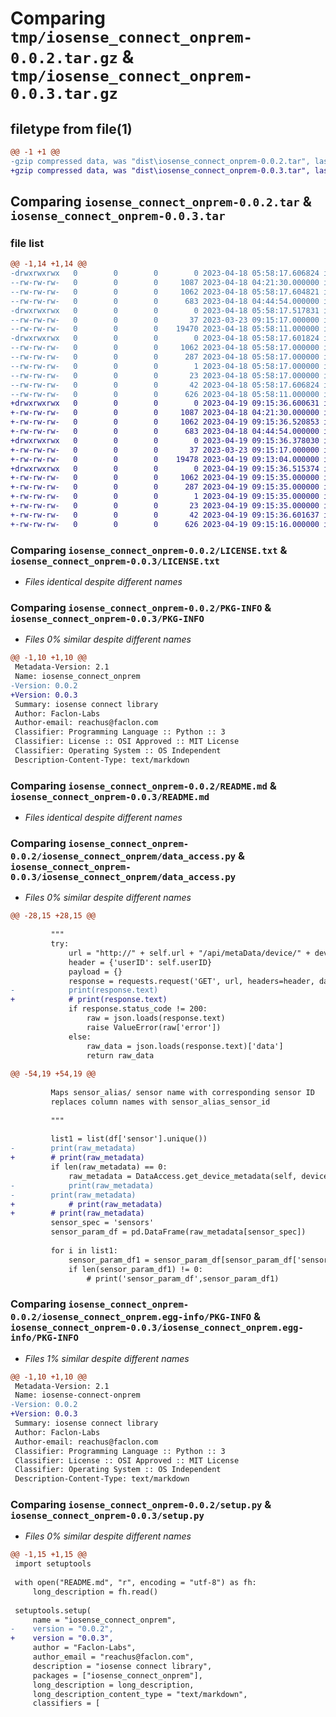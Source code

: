 # Comparing `tmp/iosense_connect_onprem-0.0.2.tar.gz` & `tmp/iosense_connect_onprem-0.0.3.tar.gz`

## filetype from file(1)

```diff
@@ -1 +1 @@
-gzip compressed data, was "dist\iosense_connect_onprem-0.0.2.tar", last modified: Tue Apr 18 05:58:17 2023, max compression
+gzip compressed data, was "dist\iosense_connect_onprem-0.0.3.tar", last modified: Wed Apr 19 09:15:36 2023, max compression
```

## Comparing `iosense_connect_onprem-0.0.2.tar` & `iosense_connect_onprem-0.0.3.tar`

### file list

```diff
@@ -1,14 +1,14 @@
-drwxrwxrwx   0        0        0        0 2023-04-18 05:58:17.606824 iosense_connect_onprem-0.0.2/
--rw-rw-rw-   0        0        0     1087 2023-04-18 04:21:30.000000 iosense_connect_onprem-0.0.2/LICENSE.txt
--rw-rw-rw-   0        0        0     1062 2023-04-18 05:58:17.604821 iosense_connect_onprem-0.0.2/PKG-INFO
--rw-rw-rw-   0        0        0      683 2023-04-18 04:44:54.000000 iosense_connect_onprem-0.0.2/README.md
-drwxrwxrwx   0        0        0        0 2023-04-18 05:58:17.517831 iosense_connect_onprem-0.0.2/iosense_connect_onprem/
--rw-rw-rw-   0        0        0       37 2023-03-23 09:15:17.000000 iosense_connect_onprem-0.0.2/iosense_connect_onprem/__init__.py
--rw-rw-rw-   0        0        0    19470 2023-04-18 05:58:11.000000 iosense_connect_onprem-0.0.2/iosense_connect_onprem/data_access.py
-drwxrwxrwx   0        0        0        0 2023-04-18 05:58:17.601824 iosense_connect_onprem-0.0.2/iosense_connect_onprem.egg-info/
--rw-rw-rw-   0        0        0     1062 2023-04-18 05:58:17.000000 iosense_connect_onprem-0.0.2/iosense_connect_onprem.egg-info/PKG-INFO
--rw-rw-rw-   0        0        0      287 2023-04-18 05:58:17.000000 iosense_connect_onprem-0.0.2/iosense_connect_onprem.egg-info/SOURCES.txt
--rw-rw-rw-   0        0        0        1 2023-04-18 05:58:17.000000 iosense_connect_onprem-0.0.2/iosense_connect_onprem.egg-info/dependency_links.txt
--rw-rw-rw-   0        0        0       23 2023-04-18 05:58:17.000000 iosense_connect_onprem-0.0.2/iosense_connect_onprem.egg-info/top_level.txt
--rw-rw-rw-   0        0        0       42 2023-04-18 05:58:17.606824 iosense_connect_onprem-0.0.2/setup.cfg
--rw-rw-rw-   0        0        0      626 2023-04-18 05:58:11.000000 iosense_connect_onprem-0.0.2/setup.py
+drwxrwxrwx   0        0        0        0 2023-04-19 09:15:36.600631 iosense_connect_onprem-0.0.3/
+-rw-rw-rw-   0        0        0     1087 2023-04-18 04:21:30.000000 iosense_connect_onprem-0.0.3/LICENSE.txt
+-rw-rw-rw-   0        0        0     1062 2023-04-19 09:15:36.520853 iosense_connect_onprem-0.0.3/PKG-INFO
+-rw-rw-rw-   0        0        0      683 2023-04-18 04:44:54.000000 iosense_connect_onprem-0.0.3/README.md
+drwxrwxrwx   0        0        0        0 2023-04-19 09:15:36.378030 iosense_connect_onprem-0.0.3/iosense_connect_onprem/
+-rw-rw-rw-   0        0        0       37 2023-03-23 09:15:17.000000 iosense_connect_onprem-0.0.3/iosense_connect_onprem/__init__.py
+-rw-rw-rw-   0        0        0    19478 2023-04-19 09:13:04.000000 iosense_connect_onprem-0.0.3/iosense_connect_onprem/data_access.py
+drwxrwxrwx   0        0        0        0 2023-04-19 09:15:36.515374 iosense_connect_onprem-0.0.3/iosense_connect_onprem.egg-info/
+-rw-rw-rw-   0        0        0     1062 2023-04-19 09:15:35.000000 iosense_connect_onprem-0.0.3/iosense_connect_onprem.egg-info/PKG-INFO
+-rw-rw-rw-   0        0        0      287 2023-04-19 09:15:35.000000 iosense_connect_onprem-0.0.3/iosense_connect_onprem.egg-info/SOURCES.txt
+-rw-rw-rw-   0        0        0        1 2023-04-19 09:15:35.000000 iosense_connect_onprem-0.0.3/iosense_connect_onprem.egg-info/dependency_links.txt
+-rw-rw-rw-   0        0        0       23 2023-04-19 09:15:35.000000 iosense_connect_onprem-0.0.3/iosense_connect_onprem.egg-info/top_level.txt
+-rw-rw-rw-   0        0        0       42 2023-04-19 09:15:36.601637 iosense_connect_onprem-0.0.3/setup.cfg
+-rw-rw-rw-   0        0        0      626 2023-04-19 09:15:16.000000 iosense_connect_onprem-0.0.3/setup.py
```

### Comparing `iosense_connect_onprem-0.0.2/LICENSE.txt` & `iosense_connect_onprem-0.0.3/LICENSE.txt`

 * *Files identical despite different names*

### Comparing `iosense_connect_onprem-0.0.2/PKG-INFO` & `iosense_connect_onprem-0.0.3/PKG-INFO`

 * *Files 0% similar despite different names*

```diff
@@ -1,10 +1,10 @@
 Metadata-Version: 2.1
 Name: iosense_connect_onprem
-Version: 0.0.2
+Version: 0.0.3
 Summary: iosense connect library
 Author: Faclon-Labs
 Author-email: reachus@faclon.com
 Classifier: Programming Language :: Python :: 3
 Classifier: License :: OSI Approved :: MIT License
 Classifier: Operating System :: OS Independent
 Description-Content-Type: text/markdown
```

### Comparing `iosense_connect_onprem-0.0.2/README.md` & `iosense_connect_onprem-0.0.3/README.md`

 * *Files identical despite different names*

### Comparing `iosense_connect_onprem-0.0.2/iosense_connect_onprem/data_access.py` & `iosense_connect_onprem-0.0.3/iosense_connect_onprem/data_access.py`

 * *Files 0% similar despite different names*

```diff
@@ -28,15 +28,15 @@
 
         """
         try:
             url = "http://" + self.url + "/api/metaData/device/" + device_id
             header = {'userID': self.userID}
             payload = {}
             response = requests.request('GET', url, headers=header, data=payload, verify=False)
-            print(response.text)
+            # print(response.text)
             if response.status_code != 200:
                 raw = json.loads(response.text)
                 raise ValueError(raw['error'])
             else:
                 raw_data = json.loads(response.text)['data']
                 return raw_data
 
@@ -54,19 +54,19 @@
 
         Maps sensor_alias/ sensor name with corresponding sensor ID
         replaces column names with sensor_alias_sensor_id
 
         """
 
         list1 = list(df['sensor'].unique())
-        print(raw_metadata)
+        # print(raw_metadata)
         if len(raw_metadata) == 0:
             raw_metadata = DataAccess.get_device_metadata(self, device_id)
-            print(raw_metadata)
-        print(raw_metadata)
+            # print(raw_metadata)
+        # print(raw_metadata)
         sensor_spec = 'sensors'
         sensor_param_df = pd.DataFrame(raw_metadata[sensor_spec])
 
         for i in list1:
             sensor_param_df1 = sensor_param_df[sensor_param_df['sensorId'] == i]
             if len(sensor_param_df1) != 0:
                 # print('sensor_param_df',sensor_param_df1)
```

### Comparing `iosense_connect_onprem-0.0.2/iosense_connect_onprem.egg-info/PKG-INFO` & `iosense_connect_onprem-0.0.3/iosense_connect_onprem.egg-info/PKG-INFO`

 * *Files 1% similar despite different names*

```diff
@@ -1,10 +1,10 @@
 Metadata-Version: 2.1
 Name: iosense-connect-onprem
-Version: 0.0.2
+Version: 0.0.3
 Summary: iosense connect library
 Author: Faclon-Labs
 Author-email: reachus@faclon.com
 Classifier: Programming Language :: Python :: 3
 Classifier: License :: OSI Approved :: MIT License
 Classifier: Operating System :: OS Independent
 Description-Content-Type: text/markdown
```

### Comparing `iosense_connect_onprem-0.0.2/setup.py` & `iosense_connect_onprem-0.0.3/setup.py`

 * *Files 0% similar despite different names*

```diff
@@ -1,15 +1,15 @@
 import setuptools
 
 with open("README.md", "r", encoding = "utf-8") as fh:
     long_description = fh.read()
 
 setuptools.setup(
     name = "iosense_connect_onprem",
-    version = "0.0.2",
+    version = "0.0.3",
     author = "Faclon-Labs",
     author_email = "reachus@faclon.com",
     description = "iosense connect library",
     packages = ["iosense_connect_onprem"],
     long_description = long_description,
     long_description_content_type = "text/markdown",
     classifiers = [
```

